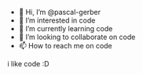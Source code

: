 - 👋 Hi, I’m @pascal-gerber
- 👀 I’m interested in code
- 🌱 I’m currently learning code
- 💞️ I’m looking to collaborate on code
- 📫 How to reach me on code

i like code :D
